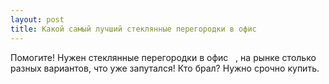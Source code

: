 ```yaml
---
layout: post 
title: Какой самый лучший стеклянные перегородки в офис ‌ ‌ 
--- 
```

Помогите! Нужен стеклянные перегородки в офис ‌ ‌ , на рынке столько разных вариантов, что уже запутался! Кто брал? Нужно срочно купить.